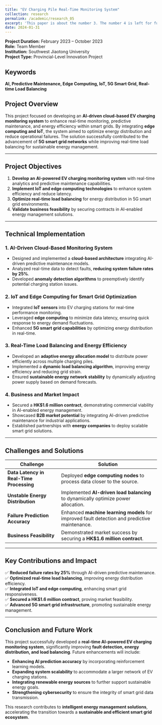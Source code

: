 ```yaml
---
title: "EV Charging Pile Real-Time Monitoring System"
collection: research
permalink: /academic/research_05
excerpt: 'This paper is about the number 3. The number 4 is left for future work.'
date: 2024-01-31
--- 
```


**Project Duration:** February 2023 – October 2023  
**Role:** Team Member  
**Institution:** Southwest Jiaotong University  
**Project Type:** Provincial-Level Innovation Project  

## Keywords  
**AI, Predictive Maintenance, Edge Computing, IoT, 5G Smart Grid, Real-time Load Balancing**  

## Project Overview  
This project focused on developing an **AI-driven cloud-based EV charging monitoring system** to enhance real-time monitoring, predictive maintenance, and energy efficiency within smart grids. By integrating **edge computing and IoT**, the system aimed to optimize energy distribution and reduce operational failures. The solution successfully contributed to the advancement of **5G smart grid networks** while improving real-time load balancing for sustainable energy management.  

---

## Project Objectives  
1. **Develop an AI-powered EV charging monitoring system** with real-time analytics and predictive maintenance capabilities.  
2. **Implement IoT and edge computing technologies** to enhance system efficiency and reduce latency.  
3. **Optimize real-time load balancing** for energy distribution in 5G smart grid environments.  
4. **Validate business feasibility** by securing contracts in AI-enabled energy management solutions.  

---

## Technical Implementation  

### 1. AI-Driven Cloud-Based Monitoring System  
- Designed and implemented a **cloud-based architecture** integrating AI-driven predictive maintenance models.  
- Analyzed real-time data to detect faults, **reducing system failure rates by 25%**.  
- Developed **anomaly detection algorithms** to preemptively identify potential charging station issues.  

### 2. IoT and Edge Computing for Smart Grid Optimization  
- Integrated **IoT sensors** into EV charging stations for real-time performance monitoring.  
- Leveraged **edge computing** to minimize data latency, ensuring quick response to energy demand fluctuations.  
- Enhanced **5G smart grid capabilities** by optimizing energy distribution in real-time.  

### 3. Real-Time Load Balancing and Energy Efficiency  
- Developed an **adaptive energy allocation model** to distribute power efficiently across multiple charging piles.  
- Implemented a **dynamic load balancing algorithm**, improving energy efficiency and reducing grid strain.  
- Ensured **sustainable energy network stability** by dynamically adjusting power supply based on demand forecasts.  

### 4. Business and Market Impact  
- Secured a **HK$1.6 million contract**, demonstrating commercial viability in AI-enabled energy management.  
- Showcased **B2B market potential** by integrating AI-driven predictive maintenance for industrial applications.  
- Established partnerships with **energy companies** to deploy scalable smart grid solutions.  

---

## Challenges and Solutions  

| Challenge | Solution |
|-----------|----------|
| **Data Latency in Real-Time Processing** | Deployed **edge computing nodes** to process data closer to the source. |
| **Unstable Energy Distribution** | Implemented **AI-driven load balancing** to dynamically optimize power allocation. |
| **Failure Prediction Accuracy** | Enhanced **machine learning models** for improved fault detection and predictive maintenance. |
| **Business Feasibility** | Demonstrated market success by securing a **HK$1.6 million contract**. |

---

## Key Contributions and Impact  
✅ **Reduced failure rates by 25%** through AI-driven predictive maintenance.  
✅ **Optimized real-time load balancing**, improving energy distribution efficiency.  
✅ **Integrated IoT and edge computing**, enhancing smart grid responsiveness.  
✅ **Secured a HK$1.6 million contract**, proving market feasibility.  
✅ **Advanced 5G smart grid infrastructure**, promoting sustainable energy management.  

---

## Conclusion and Future Work  
This project successfully developed a **real-time AI-powered EV charging monitoring system**, significantly improving **fault detection, energy distribution, and load balancing**. Future enhancements will include:  

- **Enhancing AI prediction accuracy** by incorporating reinforcement learning models.  
- **Expanding system scalability** to accommodate a larger network of EV charging stations.  
- **Integrating renewable energy sources** to further support sustainable energy goals.  
- **Strengthening cybersecurity** to ensure the integrity of smart grid data transmission.  

This research contributes to **intelligent energy management solutions**, accelerating the transition towards a **sustainable and efficient smart grid ecosystem**.
